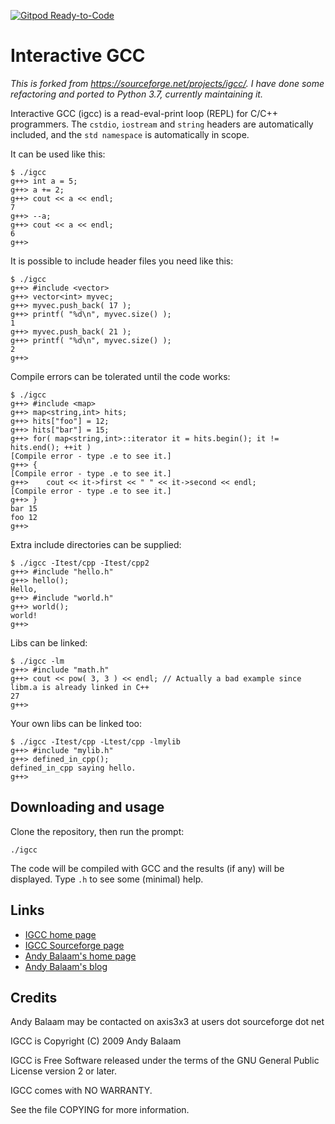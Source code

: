 [![Gitpod Ready-to-Code](https://img.shields.io/badge/Gitpod-Ready--to--Code-blue?logo=gitpod)](https://gitpod.io/#https://github.com/alexandru-dinu/igcc) 

# Interactive GCC

_This is forked from https://sourceforge.net/projects/igcc/. I have done some refactoring and ported to Python 3.7, currently maintaining it._

Interactive GCC (igcc) is a read-eval-print loop (REPL) for C/C++ programmers.
The `cstdio`, `iostream` and `string` headers are automatically included,
and the `std namespace` is automatically in scope.

It can be used like this:

```
$ ./igcc
g++> int a = 5;
g++> a += 2;
g++> cout << a << endl;
7
g++> --a;
g++> cout << a << endl;
6
g++>
```

It is possible to include header files you need like this:

```
$ ./igcc
g++> #include <vector>
g++> vector<int> myvec;
g++> myvec.push_back( 17 );
g++> printf( "%d\n", myvec.size() );
1
g++> myvec.push_back( 21 );
g++> printf( "%d\n", myvec.size() );
2
g++>
```

Compile errors can be tolerated until the code works:

```
$ ./igcc
g++> #include <map>
g++> map<string,int> hits;
g++> hits["foo"] = 12;
g++> hits["bar"] = 15;
g++> for( map<string,int>::iterator it = hits.begin(); it != hits.end(); ++it )
[Compile error - type .e to see it.]
g++> {
[Compile error - type .e to see it.]
g++> 	cout << it->first << " " << it->second << endl;
[Compile error - type .e to see it.]
g++> }
bar 15
foo 12
g++>
```

Extra include directories can be supplied:

```
$ ./igcc -Itest/cpp -Itest/cpp2
g++> #include "hello.h"
g++> hello();
Hello,
g++> #include "world.h"
g++> world();
world!
g++>
```

Libs can be linked:

```
$ ./igcc -lm
g++> #include "math.h"
g++> cout << pow( 3, 3 ) << endl; // Actually a bad example since libm.a is already linked in C++
27
g++>
```

Your own libs can be linked too:

```
$ ./igcc -Itest/cpp -Ltest/cpp -lmylib
g++> #include "mylib.h"
g++> defined_in_cpp();
defined_in_cpp saying hello.
g++>
```

## Downloading and usage

Clone the repository, then run the prompt:
```
./igcc
```

The code will be compiled with GCC and the results (if any) will be displayed.
Type `.h` to see some (minimal) help.


## Links
- [IGCC home page](http://www.artificialworlds.net/wiki/IGCC/IGCC)
- [IGCC Sourceforge page](http://sourceforge.net/projects/igcc/)
- [Andy Balaam's home page](http://www.artificialworlds.net)
- [Andy Balaam's blog](http://www.artificialworlds.net/blog)

## Credits

Andy Balaam may be contacted on axis3x3 at users dot sourceforge dot net

IGCC is Copyright (C) 2009 Andy Balaam

IGCC is Free Software released under the terms of the GNU General Public License version 2 or later.

IGCC comes with NO WARRANTY.

See the file COPYING for more information.
